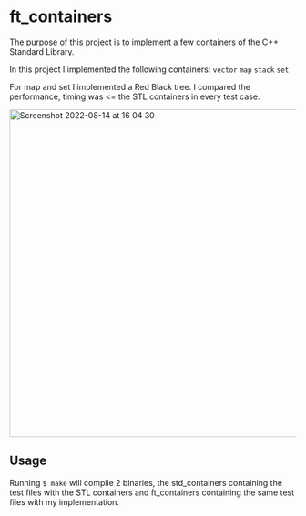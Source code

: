 # ft_containers

The purpose of this project is to implement a few containers of the C++ Standard Library.

In this project I implemented the following containers:
`vector`
`map`
`stack`
`set`

For map and set I implemented a Red Black tree.
I compared the performance, timing was <= the STL containers in every test case.

<img width="576" alt="Screenshot 2022-08-14 at 16 04 30" src="https://user-images.githubusercontent.com/66217791/184540654-639a2284-94f0-4bf9-820c-de06e12f7c0e.png">

## Usage

Running `$ make` will compile 2 binaries, the std_containers containing the test files with the STL containers and ft_containers containing the same test files with my implementation.